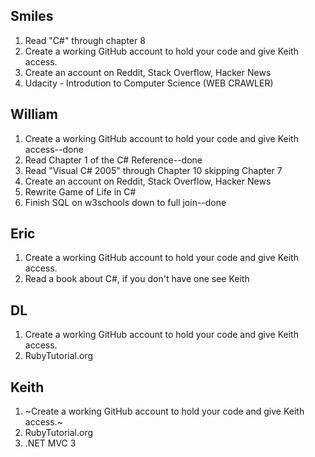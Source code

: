 Smiles
-------
1.  Read "C#" through chapter 8
2.  Create a working GitHub account to hold your code and give Keith access.
3.  Create an account on Reddit, Stack Overflow, Hacker News
4.  Udacity - Introdution to Computer Science (WEB CRAWLER)

 

William
-------
1.  Create a working GitHub account to hold your code and give Keith access--done
2.  Read Chapter 1 of the C# Reference--done
3.  Read "Visual C# 2005" through Chapter 10 skipping Chapter 7
4.  Create an account on Reddit, Stack Overflow, Hacker News
5.  Rewrite Game of Life in C#
6.  Finish SQL on w3schools down to full join--done

 

Eric
-------
1.  Create a working GitHub account to hold your code and give Keith access.
2.  Read a book about C#, if you don't have one see Keith

 

DL
-------
1.  Create a working GitHub account to hold your code and give Keith access.
2.  RubyTutorial.org


Keith
--------
1. ~Create a working GitHub account to hold your code and give Keith access.~
2.  RubyTutorial.org
3.  .NET MVC 3
